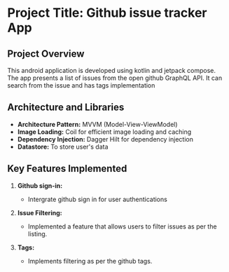 # Project Title: Github issue tracker App

## Project Overview
This android application is developed using kotlin and jetpack compose. The app presents a list of issues from the open github GraphQL API. It can search from the issue and has tags implementation

## Architecture and Libraries

- **Architecture Pattern:** MVVM (Model-View-ViewModel)
- **Image Loading:** Coil for efficient image loading and caching
- **Dependency Injection:** Dagger Hilt for dependency injection
- **Datastore:** To store user's data

## Key Features Implemented
1. **Github sign-in:**
   - Intergrate github sign in for user authentications

2. **Issue Filtering:**
    - Implemented a feature that allows users to filter issues as per the listing.

3. **Tags:**
    - Implements filtering as per the github tags.
